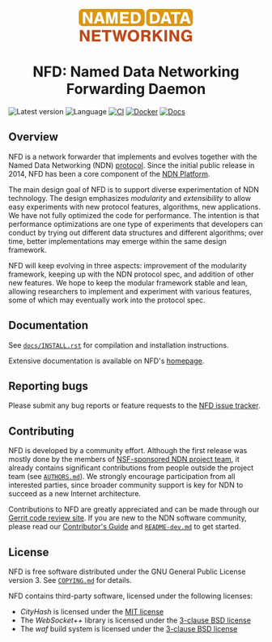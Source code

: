 <div align="center">

[<img alt height="65" src="docs/named_data_theme/static/ndn-logo.svg"/>](https://named-data.net/)

# NFD: Named Data Networking Forwarding Daemon

</div>

![Latest version](https://img.shields.io/github/v/tag/named-data/NFD?label=Latest%20version)
![Language](https://img.shields.io/badge/C%2B%2B-17-blue)
[![CI](https://github.com/named-data/NFD/actions/workflows/ci.yml/badge.svg)](https://github.com/named-data/NFD/actions/workflows/ci.yml)
[![Docker](https://github.com/named-data/NFD/actions/workflows/docker.yml/badge.svg)](https://github.com/named-data/NFD/actions/workflows/docker.yml)
[![Docs](https://github.com/named-data/NFD/actions/workflows/docs.yml/badge.svg)](https://github.com/named-data/NFD/actions/workflows/docs.yml)

## Overview

NFD is a network forwarder that implements and evolves together with the Named
Data Networking (NDN) [protocol](https://docs.named-data.net/NDN-packet-spec/).
Since the initial public release in 2014, NFD has been a core component of the
[NDN Platform](https://named-data.net/codebase/platform/).

The main design goal of NFD is to support diverse experimentation of NDN technology.  The
design emphasizes *modularity* and *extensibility* to allow easy experiments with new
protocol features, algorithms, new applications.  We have not fully optimized the code for
performance.  The intention is that performance optimizations are one type of experiments
that developers can conduct by trying out different data structures and different
algorithms; over time, better implementations may emerge within the same design framework.

NFD will keep evolving in three aspects: improvement of the modularity framework, keeping
up with the NDN protocol spec, and addition of other new features. We hope to keep the
modular framework stable and lean, allowing researchers to implement and experiment with
various features, some of which may eventually work into the protocol spec.

## Documentation

See [`docs/INSTALL.rst`](docs/INSTALL.rst) for compilation and installation instructions.

Extensive documentation is available on NFD's [homepage](https://docs.named-data.net/NFD/).

## Reporting bugs

Please submit any bug reports or feature requests to the
[NFD issue tracker](https://redmine.named-data.net/projects/nfd/issues).

## Contributing

NFD is developed by a community effort.  Although the first release was mostly done by the
members of [NSF-sponsored NDN project team](https://named-data.net/project/participants/),
it already contains significant contributions from people outside the project team (see
[`AUTHORS.md`](AUTHORS.md)).  We strongly encourage participation from all interested parties,
since broader community support is key for NDN to succeed as a new Internet architecture.

Contributions to NFD are greatly appreciated and can be made through our
[Gerrit code review site](https://gerrit.named-data.net/).
If you are new to the NDN software community, please read our
[Contributor's Guide](https://github.com/named-data/.github/blob/main/CONTRIBUTING.md)
and [`README-dev.md`](README-dev.md) to get started.

## License

NFD is free software distributed under the GNU General Public License version 3.
See [`COPYING.md`](COPYING.md) for details.

NFD contains third-party software, licensed under the following licenses:

* *CityHash* is licensed under the
  [MIT license](https://github.com/google/cityhash/blob/master/COPYING)
* The *WebSocket++* library is licensed under the
  [3-clause BSD license](https://github.com/zaphoyd/websocketpp/blob/0.8.1/COPYING)
* The *waf* build system is licensed under the [3-clause BSD license](waf)
